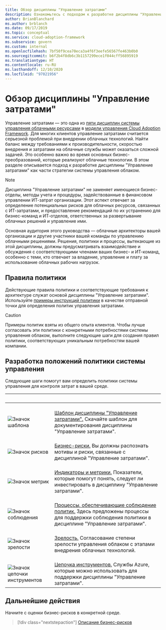 ```yaml
---
title: Обзор дисциплины "Управление затратами"
description: Ознакомьтесь с подходом к разработке дисциплины "Управление затратами" в составе стратегии управления облаком.
author: BrianBlanchard
ms.author: brblanch
ms.date: 09/17/2019
ms.topic: conceptual
ms.service: cloud-adoption-framework
ms.subservice: govern
ms.custom: internal
ms.openlocfilehash: 7bf50f9cea70eca3a4f6f3eefe56567fe463b0b0
ms.sourcegitcommit: b6f2b4f8db6c3b1157299ece1f044cff56895919
ms.translationtype: HT
ms.contentlocale: ru-RU
ms.lasthandoff: 12/10/2020
ms.locfileid: "97021956"
---
```

# <a name="cost-management-discipline-overview"></a>Обзор дисциплины "Управление затратами"

Управление затратами — это одна из [пяти дисциплин системы управления облачными ресурсами](../governance-disciplines.md) в [модели управления Cloud Adoption Framework](../index.md). Для многих клиентов управление затратами считается серьезной проблемой при внедрении облачных технологий. Найти баланс между требованиями к производительности, скоростью внедрения и затратами на облачные службы может оказаться сложной задачей. Это особенно важно во время основных бизнес-преобразований, которые реализуют облачные технологии. В этом разделе описывается подход к разработке дисциплины "Управление затратами" как части стратегии системы управления облаком.

> [!NOTE]
> Дисциплина "Управление затратами" не заменяет имеющиеся бизнес-отделы, методы учета и процедуры, задействованные в финансовом управлении ИТ-затрат организации. Этот аспект отвечает за определение потенциальных рисков для облачных ресурсов, связанных с ИТ-затратами, и предоставление рекомендаций по их устранению для бизнес-команд и ИТ-отделов, ответственных за развертывание облачных решений и управление ими.

Основная аудитория этого руководства — облачные архитекторы вашей организации и другие участники вашей команды по управлению облачными решениями. Решения, политики и процессы, вытекающие из этой дисциплины, должны предусматривать взаимодействие и обсуждения с соответствующими членами ваших бизнес- и ИТ-команд, особенно с теми, кто отвечает за владение, управление и плату за использование облачных рабочих нагрузок.

## <a name="policy-statements"></a>Правила политики

Действующие правила политики и соответствующие требования к архитектуре служат основой дисциплины "Управление затратами". Используйте [примеры инструкций политики](./policy-statements.md) в качестве отправной точки для определения политик управления затратами.

> [!CAUTION]
> Примеры политик взяты из общего опыта клиентов. Чтобы лучше согласовать эти политики с конкретными потребностями системы управления облаком, выполните следующие шаги для создания правил политики, соответствующих уникальным потребностям вашей компании.

## <a name="develop-governance-policy-statements"></a>Разработка положений политики системы управления

Следующие шаги помогут вам определить политики системы управления для контроля затрат в вашей среде.

| <span title="Значок">&nbsp;</span> | <span title="Описание">&nbsp;</span> |
|--|--|
| <br> ![Значок шаблона](../../_images/govern/process-template.png) | <br> [Шаблон дисциплины "Управление затратами".](./template.md) Скачайте шаблон для документирования дисциплины "Управление затратами". |
| <br> ![Значок рисков](../../_images/govern/process-risks.png) | <br> [Бизнес-риски.](./business-risks.md) Вы должны распознать мотивы и риски, связанные с дисциплиной "Управление затратами". |
| <br> ![Значок метрик](../../_images/govern/process-metrics.png) | <br> [Индикаторы и метрики.](./metrics-tolerance.md) Показатели, которые помогут понять, следует ли инвестировать в дисциплину "Управление затратами". |
| <br> ![Значок соблюдения](../../_images/govern/process-enforce.png) | <br> [Процессы, обеспечивающие соблюдение политик.](./compliance-processes.md) Здесь предложены процессы для поддержки соблюдения политики в дисциплине "Управление затратами". |
| <br> ![Значок зрелости](../../_images/govern/process-maturity.png) | <br> [Зрелость.](./discipline-improvement.md) Согласование степени зрелости управления облаком с этапами внедрения облачных технологий. |
| <br> ![Значок цепочки инструментов](../../_images/govern/process-toolchain.png) | <br> [Цепочка инструментов.](./toolchain.md) Службы Azure, которые можно использовать для поддержки дисциплины "Управление затратами". |

## <a name="next-steps"></a>Дальнейшие действия

Начните с оценки бизнес-рисков в конкретной среде.

> [!div class="nextstepaction"]
> [Описание бизнес-рисков](./business-risks.md)
